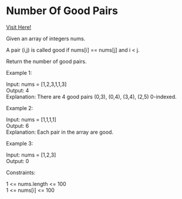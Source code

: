 # Number Of Good Pairs

[Visit Here!](https://leetcode.com/problems/number-of-good-pairs/)

Given an array of integers nums.

A pair (i,j) is called good if nums[i] == nums[j] and i < j.

Return the number of good pairs.

 

Example 1:

Input: nums = [1,2,3,1,1,3]    
Output: 4   
Explanation: There are 4 good pairs (0,3), (0,4), (3,4), (2,5) 0-indexed.   

Example 2:

Input: nums = [1,1,1,1]   
Output: 6   
Explanation: Each pair in the array are good.

Example 3:

Input: nums = [1,2,3]  
Output: 0   
 

Constraints:

1 <= nums.length <= 100   
1 <= nums[i] <= 100